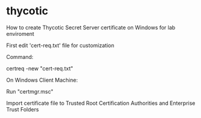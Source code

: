 # thycotic

How to create Thycotic Secret Server certificate on Windows for lab enviroment

First edit 'cert-req.txt' file for customization

Command:

certreq -new "cert-req.txt"

On Windows Client Machine:

Run "certmgr.msc"

Import certificate file to Trusted Root Certification Authorities and Enterprise Trust Folders

